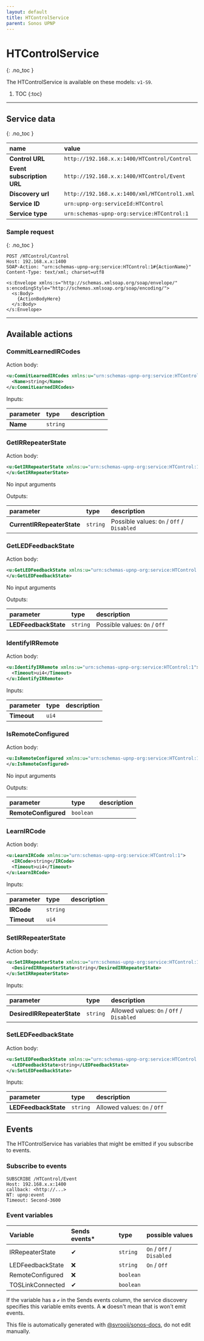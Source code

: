 ```yaml
---
layout: default
title: HTControlService
parent: Sonos UPNP
---
```

# HTControlService
{: .no_toc }

The HTControlService is available on these models: `v1-S9`.

1. TOC
{:toc}

---


## Service data
{: .no_toc }

| name | value |
|:-----|:------|
| **Control URL** | `http://192.168.x.x:1400/HTControl/Control` |
| **Event subscription URL** | `http://192.168.x.x:1400/HTControl/Event` |
| **Discovery url** | `http://192.168.x.x:1400/xml/HTControl1.xml` |
| **Service ID** | `urn:upnp-org:serviceId:HTControl` |
| **Service type** | `urn:schemas-upnp-org:service:HTControl:1` |

### Sample request
{: .no_toc }

```http
POST /HTControl/Control
Host: 192.168.x.x:1400
SOAP-Action: "urn:schemas-upnp-org:service:HTControl:1#{ActionName}"
Content-Type: text/xml; charset=utf8

<s:Envelope xmlns:s="http://schemas.xmlsoap.org/soap/envelope/" s:encodingStyle="http://schemas.xmlsoap.org/soap/encoding/">
  <s:Body>
    {ActionBodyHere}
  </s:Body>
</s:Envelope>
```

---

## Available actions

### CommitLearnedIRCodes

Action body:

```xml
<u:CommitLearnedIRCodes xmlns:u="urn:schemas-upnp-org:service:HTControl:1">
  <Name>string</Name>
</u:CommitLearnedIRCodes>
```

Inputs:

| parameter | type | description |
|:----------|:-----|:------------|
| **Name** | `string` |  |

### GetIRRepeaterState

Action body:

```xml
<u:GetIRRepeaterState xmlns:u="urn:schemas-upnp-org:service:HTControl:1">
</u:GetIRRepeaterState>
```

No input arguments

Outputs:

| parameter | type | description |
|:----------|:-----|:------------|
| **CurrentIRRepeaterState** | `string` |  Possible values: `On` / `Off` / `Disabled` |

### GetLEDFeedbackState

Action body:

```xml
<u:GetLEDFeedbackState xmlns:u="urn:schemas-upnp-org:service:HTControl:1">
</u:GetLEDFeedbackState>
```

No input arguments

Outputs:

| parameter | type | description |
|:----------|:-----|:------------|
| **LEDFeedbackState** | `string` |  Possible values: `On` / `Off` |

### IdentifyIRRemote

Action body:

```xml
<u:IdentifyIRRemote xmlns:u="urn:schemas-upnp-org:service:HTControl:1">
  <Timeout>ui4</Timeout>
</u:IdentifyIRRemote>
```

Inputs:

| parameter | type | description |
|:----------|:-----|:------------|
| **Timeout** | `ui4` |  |

### IsRemoteConfigured

Action body:

```xml
<u:IsRemoteConfigured xmlns:u="urn:schemas-upnp-org:service:HTControl:1">
</u:IsRemoteConfigured>
```

No input arguments

Outputs:

| parameter | type | description |
|:----------|:-----|:------------|
| **RemoteConfigured** | `boolean` |  |

### LearnIRCode

Action body:

```xml
<u:LearnIRCode xmlns:u="urn:schemas-upnp-org:service:HTControl:1">
  <IRCode>string</IRCode>
  <Timeout>ui4</Timeout>
</u:LearnIRCode>
```

Inputs:

| parameter | type | description |
|:----------|:-----|:------------|
| **IRCode** | `string` |  |
| **Timeout** | `ui4` |  |

### SetIRRepeaterState

Action body:

```xml
<u:SetIRRepeaterState xmlns:u="urn:schemas-upnp-org:service:HTControl:1">
  <DesiredIRRepeaterState>string</DesiredIRRepeaterState>
</u:SetIRRepeaterState>
```

Inputs:

| parameter | type | description |
|:----------|:-----|:------------|
| **DesiredIRRepeaterState** | `string` |  Allowed values: `On` / `Off` / `Disabled` |

### SetLEDFeedbackState

Action body:

```xml
<u:SetLEDFeedbackState xmlns:u="urn:schemas-upnp-org:service:HTControl:1">
  <LEDFeedbackState>string</LEDFeedbackState>
</u:SetLEDFeedbackState>
```

Inputs:

| parameter | type | description |
|:----------|:-----|:------------|
| **LEDFeedbackState** | `string` |  Allowed values: `On` / `Off` |

## Events

The HTControlService has variables that might be emitted if you subscribe to events.

### Subscribe to events

```http
SUBSCRIBE /HTControl/Event
Host: 192.168.x.x:1400
callback: <http://...>
NT: upnp:event
Timeout: Second-3600
```

### Event variables

| Variable | Sends events* | type | possible values |
|:---------|:-------------|:-----|:----------------|
| IRRepeaterState | ✔ | `string` | `On` / `Off` / `Disabled` |
| LEDFeedbackState | ❌ | `string` | `On` / `Off` |
| RemoteConfigured | ❌ | `boolean` |  |
| TOSLinkConnected | ✔ | `boolean` |  |

If the variable has a `✔` in the Sends events column, the service discovery specifies this variable emits events. A `❌` doesn't mean that is won't emit events.

This file is automatically generated with [@svrooij/sonos-docs](https://github.com/svrooij/sonos-api-docs/tree/main/generator/sonos-docs), do not edit manually.
